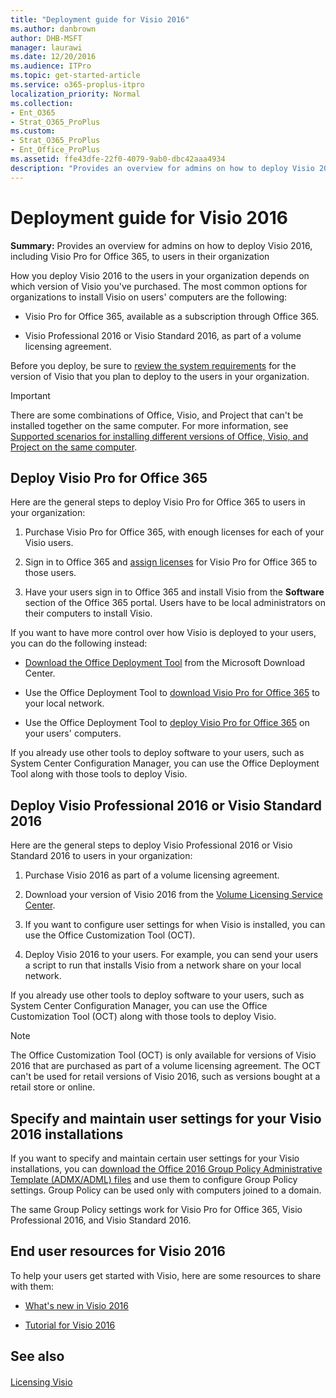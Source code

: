 ```yaml
---
title: "Deployment guide for Visio 2016"
ms.author: danbrown
author: DHB-MSFT
manager: laurawi
ms.date: 12/20/2016
ms.audience: ITPro
ms.topic: get-started-article
ms.service: o365-proplus-itpro
localization_priority: Normal
ms.collection:
- Ent_O365
- Strat_O365_ProPlus
ms.custom:
- Strat_O365_ProPlus
- Ent_Office_ProPlus
ms.assetid: ffe43dfe-22f0-4079-9ab0-dbc42aaa4934
description: "Provides an overview for admins on how to deploy Visio 2016, including Visio Pro for Office 365, to users in their organization"
---
```


# Deployment guide for Visio 2016

 **Summary:** Provides an overview for admins on how to deploy Visio 2016, including Visio Pro for Office 365, to users in their organization 
  
How you deploy Visio 2016 to the users in your organization depends on which version of Visio you've purchased. The most common options for organizations to install Visio on users' computers are the following:
  
- Visio Pro for Office 365, available as a subscription through Office 365.
    
- Visio Professional 2016 or Visio Standard 2016, as part of a volume licensing agreement.
    
Before you deploy, be sure to [review the system requirements](https://products.office.com/office-system-requirements) for the version of Visio that you plan to deploy to the users in your organization. 
  
> [!IMPORTANT]
> There are some combinations of Office, Visio, and Project that can't be installed together on the same computer. For more information, see [Supported scenarios for installing different versions of Office, Visio, and Project on the same computer](install-different-office-visio-and-project-versions-on-the-same-computer.md). 
  
## Deploy Visio Pro for Office 365

Here are the general steps to deploy Visio Pro for Office 365 to users in your organization:
  
1. Purchase Visio Pro for Office 365, with enough licenses for each of your Visio users.
    
2. Sign in to Office 365 and [assign licenses](https://support.office.com/article/997596b5-4173-4627-b915-36abac6786dc) for Visio Pro for Office 365 to those users. 
    
3. Have your users sign in to Office 365 and install Visio from the **Software** section of the Office 365 portal. Users have to be local administrators on their computers to install Visio. 
    
If you want to have more control over how Visio is deployed to your users, you can do the following instead:
  
- [Download the Office Deployment Tool](https://go.microsoft.com/fwlink/p/?LinkID=626065) from the Microsoft Download Center. 
    
- Use the Office Deployment Tool to [download Visio Pro for Office 365](https://technet.microsoft.com/library/jj219424.aspx) to your local network. 
    
- Use the Office Deployment Tool to [deploy Visio Pro for Office 365](https://technet.microsoft.com/library/jj219423.aspx) on your users' computers. 
    
If you already use other tools to deploy software to your users, such as System Center Configuration Manager, you can use the Office Deployment Tool along with those tools to deploy Visio. 
  
## Deploy Visio Professional 2016 or Visio Standard 2016

Here are the general steps to deploy Visio Professional 2016 or Visio Standard 2016 to users in your organization:
  
1. Purchase Visio 2016 as part of a volume licensing agreement.
    
2. Download your version of Visio 2016 from the [Volume Licensing Service Center](https://www.microsoft.com/Licensing/servicecenter/default.aspx).
    
3. If you want to configure user settings for when Visio is installed, you can use the Office Customization Tool (OCT).
    
4. Deploy Visio 2016 to your users. For example, you can send your users a script to run that installs Visio from a network share on your local network.
    
If you already use other tools to deploy software to your users, such as System Center Configuration Manager, you can use the Office Customization Tool (OCT) along with those tools to deploy Visio. 
  
> [!NOTE]
> The Office Customization Tool (OCT) is only available for versions of Visio 2016 that are purchased as part of a volume licensing agreement. The OCT can't be used for retail versions of Visio 2016, such as versions bought at a retail store or online. 
  
## Specify and maintain user settings for your Visio 2016 installations

If you want to specify and maintain certain user settings for your Visio installations, you can [download the Office 2016 Group Policy Administrative Template (ADMX/ADML) files](https://www.microsoft.com/download/details.aspx?id=49030) and use them to configure Group Policy settings. Group Policy can be used only with computers joined to a domain. 
  
The same Group Policy settings work for Visio Pro for Office 365, Visio Professional 2016, and Visio Standard 2016.
  
## End user resources for Visio 2016

To help your users get started with Visio, here are some resources to share with them:
  
- [What's new in Visio 2016](https://support.office.com/article/798f4f39-2833-486b-9ae9-55162672102e)
    
- [Tutorial for Visio 2016](https://support.office.com/article/c8fd9b8b-6e8c-4252-937d-a0eea0cddd94)
    
## See also

#### 

[Licensing Visio](https://products.office.com/Visio/microsoft-visio-volume-licensing-visio-for-multiple-users)

